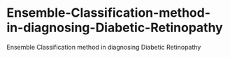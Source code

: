 # Ensemble-Classification-method-in-diagnosing-Diabetic-Retinopathy
Ensemble Classification method in diagnosing Diabetic Retinopathy
